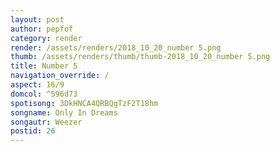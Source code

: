 ```yaml
---
layout: post
author: pepfof
category: render
render: /assets/renders/2018_10_20_number 5.png
thumb: /assets/renders/thumb/thumb-2018_10_20_number 5.png
title: Number 5
navigation_override: /
aspect: 16/9
domcol: ^596d73
spotisong: 3DkHNCA4QRBQgTzF2T18hm
songname: Only In Dreams
songautr: Weezer
postid: 26
---
```


<!--USER BEGIN 1-->

<!--USER END 1-->

<!--more-->
<!--USER BEGIN 2-->

<!--USER END 2-->

